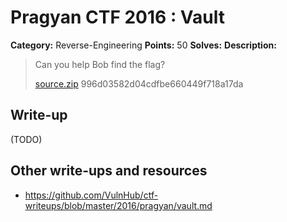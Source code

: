 # Pragyan CTF 2016 : Vault

**Category:** Reverse-Engineering
**Points:** 50
**Solves:** 
**Description:**

>  Can you help Bob find the flag?
> 
>   [source.zip](./source.zip)  996d03582d04cdfbe660449f718a17da


## Write-up

(TODO)

## Other write-ups and resources

* <https://github.com/VulnHub/ctf-writeups/blob/master/2016/pragyan/vault.md>
